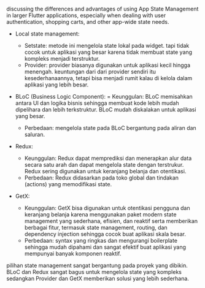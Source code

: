 discussing the differences and advantages of using App State Management in larger Flutter applications, 
especially when dealing with user authentication, shopping carts, and other app-wide state needs.

- Local state management:
    - Setstate: metode ini mengelola state lokal pada widget. tapi tidak cocok untuk aplikasi yang 
                besar karena tidak membuat state yang kompleks menjadi terstruktur.
    - Provider: provider biasanya digunakan untuk aplikasi kecil hingga menengah. keuntungan dari
                dari provider sendiri itu kesederhanaannya, tetapi bisa menjadi rumit kalau di kelola
                dalam aplikasi yang lebih besar.

- BLoC (Business Logic Component):
    = Keunggulan: BLoC memisahkan antara UI dan logika bisnis sehingga membuat kode lebih mudah dipelihara
                  dan lebih terkstruktur. BLoC mudah diskalakan untuk aplikasi yang besar.
    - Perbedaan: mengelola state pada BLoC bergantung pada aliran dan saluran. 
- Redux:
    - Keunggulan: Redux dapat memprediksi dan menerapkan alur data secara satu arah dan dapat mengelola
                  state dengan terstrukur. Redux sering digunakan untuk keranjang belanja dan otentikasi.
    - Perbedaan: Redux didasarkan pada toko global dan tindakan (actions) yang memodifikasi state.
- GetX:
    - Keunggulan: GetX bisa digunakan untuk otentikasi pengguna dan keranjang belanja karena menggunakan 
                  paket modern state management yang sederhana, efisien, dan reaktif serta memberikan berbagai
                  fitur, termasuk state management, routing, dan dependency injection sehingga cocok buat aplikasi skala besar.
    - Perbedaan:  syntax yang ringkas dan mengurangi boilerplate sehingga mudah dipahami dan sangat efektif buat aplikasi yang 
                  mempunyai banyak komponen reaktif.


pilihan state management sangat bergantung pada proyek yang dibikin.
BLoC dan Redux sangat bagus untuk mengelola state yang kompleks sedangkan
Provider dan GetX memberikan solusi yang lebih sederhana.